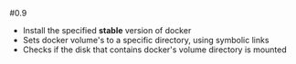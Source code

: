 #0.9
* Install the specified **stable** version of docker
* Sets docker volume's to a specific directory, using symbolic links
* Checks if the disk that contains docker's volume directory is mounted
